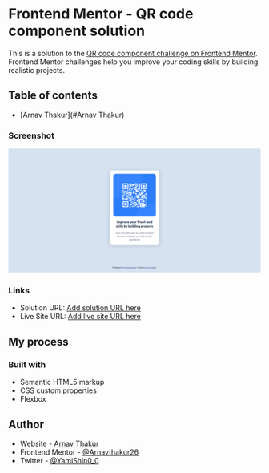 # Frontend Mentor - QR code component solution

This is a solution to the [QR code component challenge on Frontend Mentor](https://www.frontendmentor.io/challenges/qr-code-component-iux_sIO_H). Frontend Mentor challenges help you improve your coding skills by building realistic projects.

## Table of contents

- [Arnav Thakur](#Arnav Thakur)

### Screenshot

![](./Frontend-Mentor-QR-code-component.png)

### Links

- Solution URL: [Add solution URL here](https://github.com/Arnavthakur26/frontend-mentor-qr-code)
- Live Site URL: [Add live site URL here](https://arnavthakur26.github.io/frontend-mentor-qr-code/)

## My process

### Built with

- Semantic HTML5 markup
- CSS custom properties
- Flexbox

## Author

- Website - [Arnav Thakur](https://arnavthakur26.github.io/portfolio/)
- Frontend Mentor - [@Arnavthakur26](https://www.frontendmentor.io/profile/Arnavthakur26)
- Twitter - [@YamiShin0_0](https://twitter.com/YamiShin0_0)
